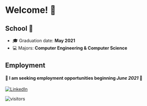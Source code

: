 # Welcome! 👋

## School 🏫
- 🎓 Graduation date: **May 2021**
- 💻 Majors: **Computer Engineering & Computer Science**

## Employment

#### 🚨 **I am seeking employment opportunities beginning *June 2021*** 🚨

[![LinkedIn](https://content.linkedin.com/content/dam/me/business/en-us/amp/brand-site/v2/bg/LI-Bug.svg.original.svg)](https://www.linkedin.com/in/dylanrichards)

![visitors](https://visitor-badge.glitch.me/badge?page_id=dylanrichards.visitor-badge)

<!--
### Previous Internships
<img src="https://www.3m.com/favicon.ico" width="16"/>

![Jackson Logo](https://www.jackson.com/favicon.ico)

![Savance Logo](https://www.savance.com/favicon.ico)
-->
